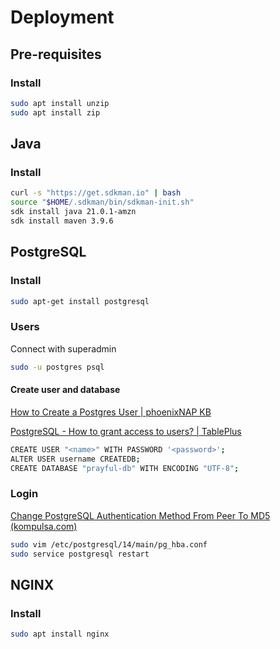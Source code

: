 # Deployment

## Pre-requisites
### Install
```bash
sudo apt install unzip
sudo apt install zip
```

## Java
### Install
```bash
curl -s "https://get.sdkman.io" | bash
source "$HOME/.sdkman/bin/sdkman-init.sh"
sdk install java 21.0.1-amzn
sdk install maven 3.9.6
```

## PostgreSQL
### Install
```bash
sudo apt-get install postgresql
```

### Users

Connect with superadmin

```bash
sudo -u postgres psql
```

#### Create user and database

[How to Create a Postgres User | phoenixNAP KB](https://phoenixnap.com/kb/postgres-create-user)

[PostgreSQL - How to grant access to users? | TablePlus](https://tableplus.com/blog/2018/04/postgresql-how-to-grant-access-to-users.html)

```bash
CREATE USER "<name>" WITH PASSWORD '<password>';
ALTER USER username CREATEDB;
CREATE DATABASE "prayful-db" WITH ENCODING "UTF-8";
```

### Login

[Change PostgreSQL Authentication Method From Peer To MD5 (kompulsa.com)](https://www.kompulsa.com/change-postgresql-authentication-method-from-peer-to-md5/)

```bash
sudo vim /etc/postgresql/14/main/pg_hba.conf
sudo service postgresql restart
```

## NGINX
### Install
```bash
sudo apt install nginx
```

